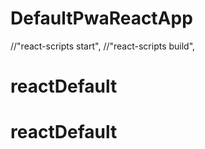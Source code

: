 # DefaultPwaReactApp

//"react-scripts start",
//"react-scripts build",
# reactDefault
# reactDefault
